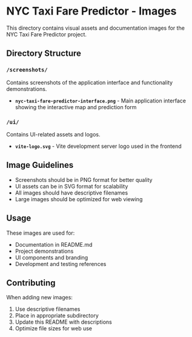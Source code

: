 # NYC Taxi Fare Predictor - Images

This directory contains visual assets and documentation images for the NYC Taxi Fare Predictor project.

## Directory Structure

### `/screenshots/`
Contains screenshots of the application interface and functionality demonstrations.

- **`nyc-taxi-fare-predictor-interface.png`** - Main application interface showing the interactive map and prediction form

### `/ui/`
Contains UI-related assets and logos.

- **`vite-logo.svg`** - Vite development server logo used in the frontend

## Image Guidelines

- Screenshots should be in PNG format for better quality
- UI assets can be in SVG format for scalability
- All images should have descriptive filenames
- Large images should be optimized for web viewing

## Usage

These images are used for:
- Documentation in README.md
- Project demonstrations
- UI components and branding
- Development and testing references

## Contributing

When adding new images:
1. Use descriptive filenames
2. Place in appropriate subdirectory
3. Update this README with descriptions
4. Optimize file sizes for web use
